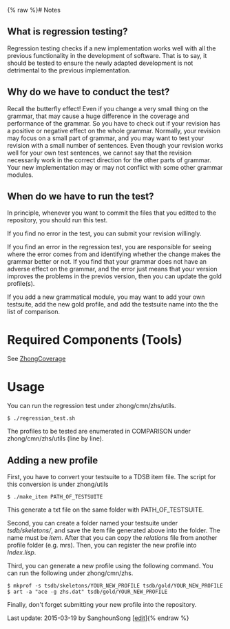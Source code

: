 {% raw %}# Notes

## What is regression testing?

Regression testing checks if a new implementation works well with all
the previous functionality in the development of software. That is to
say, it should be tested to ensure the newly adapted development is not
detrimental to the previous implementation.

## Why do we have to conduct the test?

Recall the butterfly effect! Even if you change a very small thing on
the grammar, that may cause a huge difference in the coverage and
performance of the grammar. So you have to check out if your revision
has a positive or negative effect on the whole grammar. Normally, your
revision may focus on a small part of grammar, and you may want to test
your revision with a small number of sentences. Even though your
revision works well for your own test sentences, we cannot say that the
revision necessarily work in the correct direction for the other parts
of grammar. Your new implementation may or may not conflict with some
other grammar modules.

## When do we have to run the test?

In principle, whenever you want to commit the files that you editted to
the repository, you should run this test.

If you find no error in the test, you can submit your revision
willingly.

If you find an error in the regression test, you are responsible for
seeing where the error comes from and identifying whether the change
makes the grammar better or not. If you find that your grammar does not
have an adverse effect on the grammar, and the error just means that
your version improves the problems in the previos version, then you can
update the gold profile(s).

If you add a new grammatical module, you may want to add your own
testsuite, add the new gold profile, and add the testsuite name into the
the list of comparison.

# Required Components (Tools)

See [ZhongCoverage](../ZhongCoverage)

# Usage

You can run the regression test under zhong/cmn/zhs/utils.

    $ ./regression_test.sh

The profiles to be tested are enumerated in COMPARISON under
zhong/cmn/zhs/utils (line by line).

## Adding a new profile

First, you have to convert your testsuite to a TDSB item file. The
script for this conversion is under zhong/utils

    $ ./make_item PATH_OF_TESTSUITE

This generate a txt file on the same folder with PATH\_OF\_TESTSUITE.

Second, you can create a folder named your testsuite under
*tsdb/skeletons/*, and save the item file generated above into the
folder. The name must be *item*. After that you can copy the *relations*
file from another profile folder (e.g. mrs). Then, you can register the
new profile into *Index.lisp*.

Third, you can generate a new profile using the following command. You
can run the following under zhong/cmn/zhs.

    $ mkprof -s tsdb/skeletons/YOUR_NEW_PROFILE tsdb/gold/YOUR_NEW_PROFILE 
    $ art -a "ace -g zhs.dat" tsdb/gold/YOUR_NEW_PROFILE

Finally, don't forget submitting your new profile into the repository.

Last update: 2015-03-19 by SanghounSong [[edit](https://github.com/delph-in/docs/wiki/ZhongRegressionTest/_edit)]{% endraw %}
